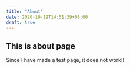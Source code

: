 ```yaml
---
title: "About"
date: 2020-10-19T14:51:39+08:00
draft: true
---
```


## This is about page

Since I have made a test page, it does not work!!